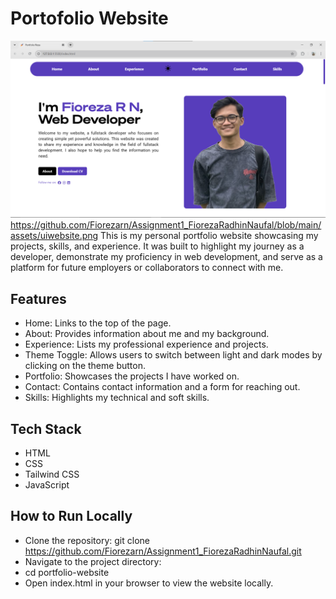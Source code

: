 # Portofolio Website
![alt text](https://github.com/Fiorezarn/Assignment1_FiorezaRadhinNaufal/blob/main/assets/uiwebsite.png?raw=true)
https://github.com/Fiorezarn/Assignment1_FiorezaRadhinNaufal/blob/main/assets/uiwebsite.png
This is my personal portfolio website showcasing my projects, skills, and experience. It was built to highlight my journey as a developer, demonstrate my proficiency in web development, and serve as a platform for future employers or collaborators to connect with me.

## Features

- Home: Links to the top of the page.
- About: Provides information about me and my background.
- Experience: Lists my professional experience and projects.
- Theme Toggle: Allows users to switch between light and dark modes by clicking on the theme button.
- Portfolio: Showcases the projects I have worked on.
- Contact: Contains contact information and a form for reaching out.
- Skills: Highlights my technical and soft skills.

## Tech Stack

- HTML
- CSS
- Tailwind CSS
- JavaScript

## How to Run Locally

- Clone the repository: git clone https://github.com/Fiorezarn/Assignment1_FiorezaRadhinNaufal.git
- Navigate to the project directory:
- cd portfolio-website
- Open index.html in your browser to view the website locally.
